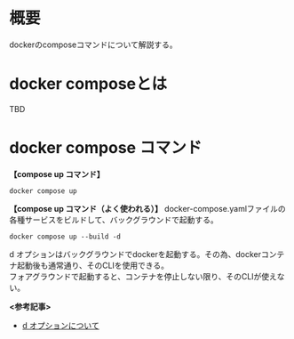 # 概要
dockerのcomposeコマンドについて解説する。

# docker composeとは
TBD

# docker compose コマンド
**【compose up コマンド】**
```
docker compose up
```

**【compose up コマンド（よく使われる）】**
docker-compose.yamlファイルの各種サービスをビルドして、バックグラウンドで起動する。
```
docker compose up --build -d
```

d オプションはバックグラウンドでdockerを起動する。その為、dockerコンテナ起動後も通常通り、そのCLIを使用できる。  
フォアグラウンドで起動すると、コンテナを停止しない限り、そのCLIが使えない。  

**<参考記事>**  
- [d オプションについて](https://qiita.com/Mi_tsu_ya/items/49a5e983f774f1e932e7)

